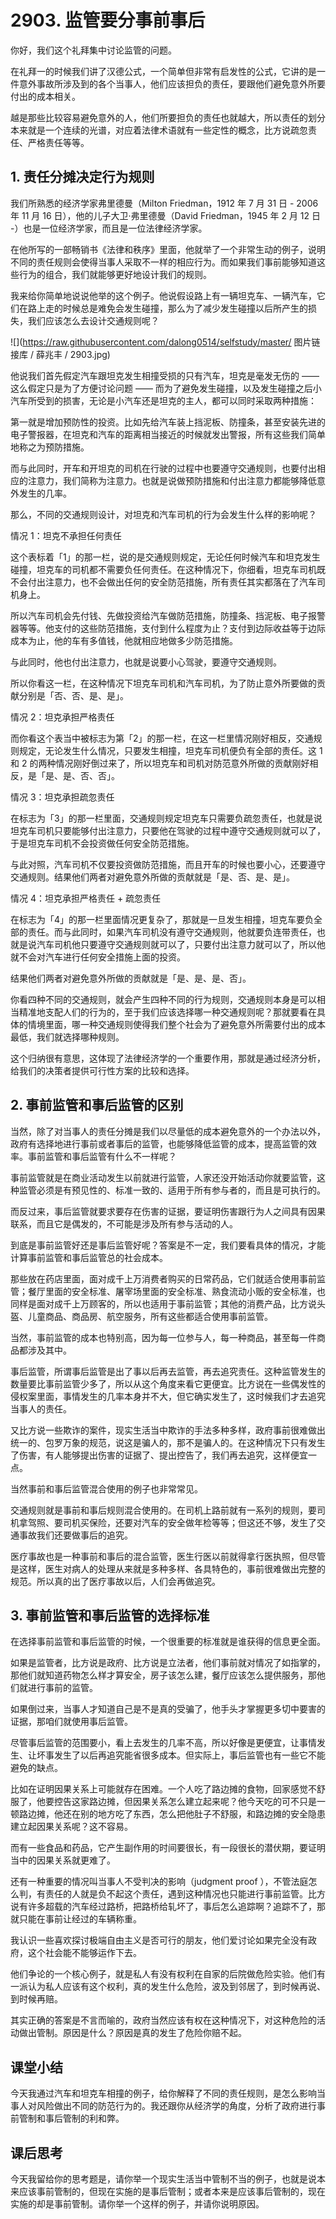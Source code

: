 # 2903. 监管要分事前事后

你好，我们这个礼拜集中讨论监管的问题。

在礼拜一的时候我们讲了汉德公式，一个简单但非常有启发性的公式，它讲的是一件意外事故所涉及到的各个当事人，他们应该担负的责任，要跟他们避免意外所要付出的成本相关。

越是那些比较容易避免意外的人，他们所要担负的责任也就越大，所以责任的划分本来就是一个连续的光谱，对应着法律术语就有一些定性的概念，比方说疏忽责任、严格责任等等。

## 1. 责任分摊决定行为规则

我们所熟悉的经济学家弗里德曼（Milton Friedman，1912 年 7 月 31 日 - 2006 年 11 月 16 日），他的儿子大卫·弗里德曼（David Friedman，1945 年 2 月 12 日 -）也是一位经济学家，而且是一位法律经济学家。

在他所写的一部畅销书《法律和秩序》里面，他就举了一个非常生动的例子，说明不同的责任规则会使得当事人采取不一样的相应行为。而如果我们事前能够知道这些行为的组合，我们就能够更好地设计我们的规则。

我来给你简单地说说他举的这个例子。他说假设路上有一辆坦克车、一辆汽车，它们在路上走的时候总是难免会发生碰撞，那么为了减少发生碰撞以后所产生的损失，我们应该怎么去设计交通规则呢？

![](https://raw.githubusercontent.com/dalong0514/selfstudy/master/ 图片链接库 / 薛兆丰 / 2903.jpg)

他说我们首先假定汽车跟坦克发生相撞受损的只有汽车，坦克是毫发无伤的 —— 这么假定只是为了方便讨论问题 —— 而为了避免发生碰撞，以及发生碰撞之后小汽车所受到的损害，无论是小汽车还是坦克的主人，都可以同时采取两种措施：

第一就是增加预防性的投资。比如先给汽车装上挡泥板、防撞条，甚至安装先进的电子警报器，在坦克和汽车的距离相当接近的时候就发出警报，所有这些我们简单地称之为预防措施。

而与此同时，开车和开坦克的司机在行驶的过程中也要遵守交通规则，也要付出相应的注意力，我们简称为注意力。也就是说做预防措施和付出注意力都能够降低意外发生的几率。

那么，不同的交通规则设计，对坦克和汽车司机的行为会发生什么样的影响呢？

情况 1：坦克不承担任何责任

这个表标着「1」的那一栏，说的是交通规则规定，无论任何时候汽车和坦克发生碰撞，坦克车的司机都不需要负任何责任。在这种情况下，你细看，坦克车司机既不会付出注意力，也不会做出任何的安全防范措施，所有责任其实都落在了汽车司机身上。

所以汽车司机会先付钱、先做投资给汽车做防范措施，防撞条、挡泥板、电子报警器等等。他支付的这些防范措施，支付到什么程度为止？支付到边际收益等于边际成本为止，他的车有多值钱，他就相应地做多少防范措施。

与此同时，他也付出注意力，也就是说要小心驾驶，要遵守交通规则。

所以你看这一栏，在这种情况下坦克车司机和汽车司机，为了防止意外所要做的贡献分别是「否、否、是、是」。

情况 2：坦克承担严格责任

而你看这个表当中被标志为第「2」的那一栏，在这一栏里情况刚好相反，交通规则规定，无论发生什么情况，只要发生相撞，坦克车司机便负有全部的责任。这 1 和 2 的两种情况刚好倒过来了，所以坦克车和司机对防范意外所做的贡献刚好相反，是「是、是、否、否」。

情况 3：坦克承担疏忽责任

在标志为「3」的那一栏里面，交通规则规定坦克车只需要负疏忽责任，也就是说坦克车司机只要能够付出注意力，只要他在驾驶的过程中遵守交通规则就可以了，于是坦克车司机不会投资做任何安全防范措施。

与此对照，汽车司机不仅要投资做防范措施，而且开车的时候也要小心，还要遵守交通规则。结果他们两者对避免意外所做的贡献就是「是、否、是、是」。

情况 4：坦克承担严格责任 + 疏忽责任

在标志为「4」的那一栏里面情况更复杂了，那就是一旦发生相撞，坦克车要负全部的责任。而与此同时，如果汽车司机没有遵守交通规则，他就要负连带责任，也就是说汽车司机他只要遵守交通规则就可以了，只要付出注意力就可以了，所以他就不会对汽车进行任何安全措施上面的投资。

结果他们两者对避免意外所做的贡献就是「是、是、是、否」。

你看四种不同的交通规则，就会产生四种不同的行为规则，交通规则本身是可以相当精准地支配人们的行为的，至于我们应该选择哪一种交通规则呢？那就要看在具体的情境里面，哪一种交通规则使得我们整个社会为了避免意外所需要付出的成本最低，我们就选择哪种规则。

这个归纳很有意思，这体现了法律经济学的一个重要作用，那就是通过经济分析，给我们的决策者提供可行性方案的比较和选择。

## 2. 事前监管和事后监管的区别

当然，除了对当事人的责任分摊是我们以尽量低的成本避免意外的一个办法以外，政府有选择地进行事前或者事后的监管，也能够降低监管的成本，提高监管的效率。事前监管和事后监管有什么不一样呢？

事前监管就是在商业活动发生以前就进行监管，人家还没开始活动你就要监管，这种监管必须是有预见性的、标准一致的、适用于所有参与者的，而且是可执行的。

而反过来，事后监管就要求要存在伤害的证据，要证明伤害跟行为人之间具有因果联系，而且它是偶发的，不可能是涉及所有参与活动的人。

到底是事前监管好还是事后监管好呢？答案是不一定，我们要看具体的情况，才能计算事前监管和事后监管总的社会成本。

那些放在药店里面，面对成千上万消费者购买的日常药品，它们就适合使用事前监管；餐厅里面的安全标准、屠宰场里面的安全标准、熟食流动小贩的安全标准，也同样是面对成千上万顾客的，所以也适用于事前监管；其他的消费产品，比方说头盔、儿童商品、商品房、航空服务，所有这些都适合使用事前监管。

当然，事前监管的成本也特别高，因为每一位参与人，每一种商品，甚至每一件商品都涉及其中。

事后监管，所谓事后监管是出了事以后再去监管，再去追究责任。这种监管发生的数量要比事前监管少多了，所以从这个角度来看它更便宜。比方说在一些偶发性的侵权案里面，事情发生的几率本身并不大，但它确实发生了，这时候我们才去追究当事人的责任。

又比方说一些欺诈的案件，现实生活当中欺诈的手法多种多样，政府事前很难做出统一的、包罗万象的规范，说这是骗人的，那不是骗人的。在这种情况下只有发生了伤害，有人能够提出伤害的证据了、提出控告了，我们再去追究，这样便宜一点。

当然事前和事后监管混合使用的例子也非常常见。

交通规则就是事前和事后规则混合使用的。在司机上路前就有一系列的规则，要司机拿驾照、要司机买保险，还要对汽车的安全做年检等等；但这还不够，发生了交通事故我们还要做事后的追究。

医疗事故也是一种事前和事后的混合监管，医生行医以前就得拿行医执照，但尽管是这样，医生对病人的处理从来就是多种多样、各具特色的，事前很难做出完整的规范。所以真的出了医疗事故以后，人们会再做追究。

## 3. 事前监管和事后监管的选择标准

在选择事前监管和事后监管的时候，一个很重要的标准就是谁获得的信息更全面。

如果是监管者，比方说是政府、比方说是立法者，他们事前就对情况了如指掌的，那他们就知道药物怎么样才算安全，房子该怎么建，餐厅应该怎么提供服务，那他们就进行事前的监管。

如果倒过来，当事人才知道自己是不是真的受骗了，他手头才掌握更多切中要害的证据，那咱们就使用事后监管。

尽管事后监管的范围要小，看上去发生的几率不高，所以好像是更便宜，让事情发生、让坏事发生了以后再追究能省很多成本。但实际上，事后监管也有一些它不能避免的缺点。

比如在证明因果关系上可能就存在困难。一个人吃了路边摊的食物，回家感觉不舒服了，他要控告这家路边摊，但因果关系怎么建立起来呢？他今天吃的可不只是一顿路边摊，他还在别的地方吃了东西，怎么把他肚子不舒服，和路边摊的安全隐患建立起因果关系呢？这不容易。

而有一些食品和药品，它产生副作用的时间要很长，有一段很长的潜伏期，要证明当中的因果关系就更难了。

还有一种重要的情况叫当事人不受判决的影响（judgment proof ），不管法庭怎么判，有责任的人就是负不起这个责任，遇到这种情况也只能进行事前监管。比方说有许多超载的汽车经过路桥，把路桥给轧坏了，事后怎么追踪啊？追踪不了，那就只能在事前让经过的车辆称重。

我认识一些喜欢探讨极端自由主义是否可行的朋友，他们爱讨论如果完全没有政府，这个社会能不能够运作下去。

他们争论的一个核心例子，就是私人有没有权利在自家的后院做危险实验。他们有一派认为私人应该有这个权利，真的发生什么危险，波及到邻居了，到时候再说、到时候再赔。

其实正确的答案是不言而喻的，政府当然应该有权在这种情况下，对这种危险的活动做出管制。原因是什么？原因是真的发生了危险你赔不起。

## 课堂小结

今天我通过汽车和坦克车相撞的例子，给你解释了不同的责任规则，是怎么影响当事人对风险做出不同的防范行为的。我还跟你从经济学的角度，分析了政府进行事前管制和事后管制的利和弊。

## 课后思考

今天我留给你的思考题是，请你举一个现实生活当中管制不当的例子，也就是说本来应该事前管制的，但现在实施的是事后管制；或者本来是应该事后管制的，现在实施的却是事前管制。请你举一个这样的例子，并请你说明原因。

